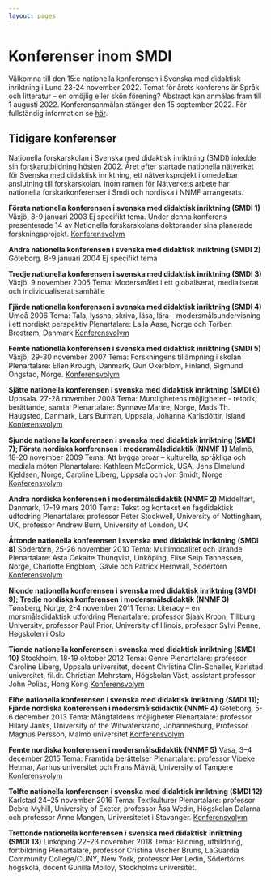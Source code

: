 ```yaml
---
layout: pages
---
```


# Konferenser inom SMDI
Välkomna till den 15:e nationella konferensen i Svenska med didaktisk inriktning i Lund 23-24 november 2022. Temat för årets konferens är Språk och litteratur – en omöjlig eller skön förening? Abstract kan anmälas fram till 1 augusti 2022. Konferensanmälan stänger den 15 september 2022. För fullständig information se [här](https://drive.google.com/file/d/14zWPZ-qVTpAhxe4H98ivPvFX40vD53PA/view?usp=sharing).

## Tidigare konferenser
Nationella forskarskolan i Svenska med didaktisk inriktning (SMDI) inledde sin forskarutbildning hösten 2002. Året efter startade nationella nätverket för Svenska med didaktisk inriktning, ett nätverksprojekt i omedelbar anslutning till forskarskolan. Inom ramen för Nätverkets arbete har nationella forskarkonferenser i Smdi och nordiska i NNMF arrangerats.

__Första nationella konferensen i svenska med didaktisk inriktning (SMDI 1)__
Växjö, 8-9 januari 2003
Ej specifikt tema. Under denna konferens presenterade 14 av Nationella forskarskolans doktorander sina planerade forskningsprojekt.
[Konferensvolym](https://drive.google.com/open?id=1fYWBfHNQ8BKjpExU7Mm8E5jpit91s8zn)

__Andra nationella konferensen i svenska med didaktisk inriktning (SMDI 2)__
Göteborg. 8-9 januari 2004
Ej specifikt tema

__Tredje nationella konferensen i svenska med didaktisk inriktning (SMDI 3)__
Växjö. 9 november 2005
Tema: Modersmålet i ett globaliserat, medialiserat och individualiserat samhälle

__Fjärde nationella konferensen i svenska med didaktisk inriktning (SMDI 4)__
Umeå 2006
Tema: Tala, lyssna, skriva, läsa, lära - modersmålsundervisning i ett nordiskt perspektiv
Plenartalare: Laila Aase, Norge och Torben Brostrøm, Danmark
[Konferensvolym](https://drive.google.com/open?id=1vMhauCU5MxuXZ5BHxlhM7l6ENpDEHlWa)

__Femte nationella konferensen i svenska med didaktisk inriktning (SMDI 5)__
Växjö, 29-30 november 2007
Tema: Forskningens tillämpning i skolan
Plenartalare: Ellen Krough, Danmark, Gun Okerblom, Finland, Sigmund Ongstad, Norge.
[Konferensvolym](https://drive.google.com/open?id=1Xu3SzDK5A1fm60H-JLPVil8zH3bAZYti)

__Sjätte nationella konferensen i svenska med didaktisk inriktning (SMDI 6)__
Uppsala. 27-28 november 2008
Tema: Muntlighetens möjligheter - retorik, berättande, samtal
Plenartalare: Synnøve Martre, Norge, Mads Th. Haugsted, Danmark, Lars Burman, Uppsala, Jóhanna Karlsdóttir, Island
[Konferensvolym](https://drive.google.com/open?id=1s9HMd_CufRzVP0yPBR7latxpZKMJSgLt)

__Sjunde nationella konferensen i svenska med didaktisk inriktning (SMDI 7); Första nordiska konferensen i modersmålsdidaktik (NNMF 1)__
Malmö, 18-20 november 2009
Tema: Att bygga broar – kulturella, språkliga och mediala möten
Plenartalare: Kathleen McCormick, USA, Jens Elmelund Kjeldsen, Norge, Caroline Liberg, Uppsala och Jon Smidt, Norge
[Konferensvolym](https://drive.google.com/open?id=1ncm6FqApeaKvrzz6qEgh47aPB3VgKNL5)

__Andra nordiska konferensen i modersmålsdidaktik (NNMF 2)__
Middelfart, Danmark, 17-19 mars 2010
Tema: Tekst og kontekst en fagdidaktisk udfodring
Plenartalare: professor Peter Stockwell, University of Nottingham, UK, professor Andrew Burn, University of London, UK

__Åttonde nationella konferensen i svenska med didaktisk inriktning (SMDI 8)__
Södertörn, 25-26 november 2010
Tema: Multimodalitet och lärande
Plenartalare: Asta Cekaite Thunqvist, Linköping, Elise Seip Tønnessen, Norge, Charlotte Engblom, Gävle och Patrick Hernwall, Södertörn
[Konferensvolym](https://drive.google.com/open?id=1AC1o5fMJl6YyrhiD90A2iajbo_MH8TvN)

__Nionde nationella konferensen i svenska med didaktisk inriktning (SMDI 9); Tredje nordiska konferensen i modersmålsdidaktik (NNMF 3)__
Tønsberg, Norge, 2-4 november 2011
Tema: Literacy – en morsmålsdidaktisk utfordring
Plenartalare: professor Sjaak Kroon, Tillburg University, professor Paul Prior, University of Illinois, professor Sylvi Penne, Høgskolen i Oslo

__Tionde nationella konferensen i svenska med didaktisk inriktning (SMDI 10)__
Stockholm, 18-19 oktober 2012
Tema: Genre
Plenartalare: professor Caroline Liberg, Uppsala universitet, docent Christina Olin-Scheller, Karlstad universitet, fil.dr. Christian Mehrstam, Högskolan Väst, assistant professor John Polias, Hong Kong
[Konferensvolym](https://drive.google.com/open?id=1hSeazJQiEuyMXVsSq673aYk2Yvm0dkgg)

__Elfte nationella konferensen i svenska med didaktisk inriktning (SMDI 11); Fjärde nordiska konferensen i modersmålsdidaktik (NNMF 4)__
Göteborg, 5-6 december 2013
Tema: Mångfaldens möjligheter
Plenartalare: professor Hilary Janks, University of the Witwatersrand, Johannesburg, Professor Magnus Persson, Malmö universitet
[Konferensvolym](https://drive.google.com/open?id=1rYrs2qbAugG-FPNsxqRQgxROeHzCP7zz)

__Femte nordiska konferensen i modersmålsdidaktik (NNMF 5)__
Vasa, 3–4 december 2015
Tema: Framtida berättelser
Plenartalare: professor Vibeke Hetmar, Aarhus universitet och Frans Mäyrä, University of Tampere
[Konferensvolym](https://drive.google.com/open?id=1vJ-_2UMUs0mALhy79-bASaOYtwfmvE6m)

__Tolfte nationella konferensen i svenska med didaktisk inriktning (SMDI 12)__
Karlstad 24–25 november 2016
Tema: Textkulturer
Plenartalare: professor Debra Myhill, University of Exeter, professor Åsa Wedin, Högskolan Dalarna och professor Anne Mangen, Universitetet i Stavanger.
[Konferensvolym](https://drive.google.com/open?id=1NswyteLfcA9qzZpzSVrCsBcUeVoaM0NO)

__Trettonde nationella konferensen i svenska med didaktisk inriktning (SMDI 13)__
Linköping 22–23 november 2018
Tema: Bildning, utbildning, fortbildning
Plenartalare, professor Cristina Vischer Bruns, LaGuardia Community College/CUNY, New York, professor Per Ledin, Södertörns högskola, docent Gunilla Molloy, Stockholms universitet. 



